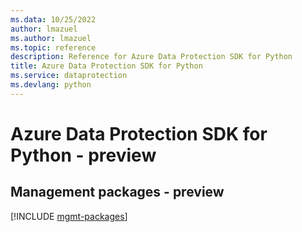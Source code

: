 ```yaml
---
ms.data: 10/25/2022
author: lmazuel
ms.author: lmazuel
ms.topic: reference
description: Reference for Azure Data Protection SDK for Python
title: Azure Data Protection SDK for Python
ms.service: dataprotection
ms.devlang: python
---
```

# Azure Data Protection SDK for Python - preview

## Management packages - preview
[!INCLUDE [mgmt-packages](data-protection-mgmt-index.md)]
